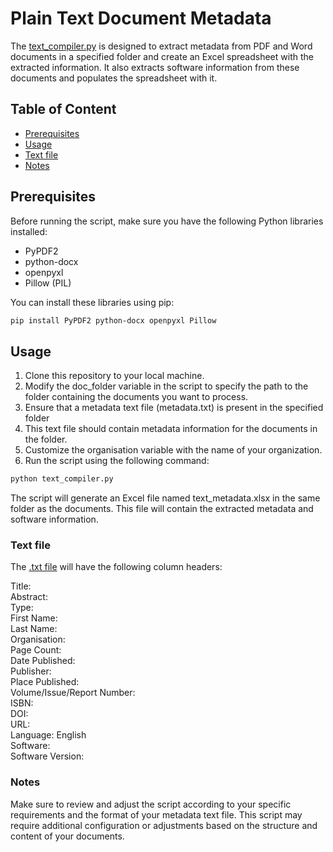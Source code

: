 # Plain Text Document Metadata

The [text_compiler.py](text_compiler.py) is designed to extract metadata from PDF and Word documents in a specified folder and create an Excel spreadsheet with the extracted information. It also extracts software information from these documents and populates the spreadsheet with it.

## Table of Content
- [Prerequisites](#prerequisites)
- [Usage](#usage)
- [Text file](#text-file)
- [Notes](#notes)

## Prerequisites

Before running the script, make sure you have the following Python libraries installed:

- PyPDF2
- python-docx
- openpyxl
- Pillow (PIL)

You can install these libraries using pip:

```bash
pip install PyPDF2 python-docx openpyxl Pillow
```
## Usage
1. Clone this repository to your local machine.
2. Modify the doc_folder variable in the script to specify the path to the folder containing the documents you want to process.
3. Ensure that a metadata text file (metadata.txt) is present in the specified folder
4. This text file should contain metadata information for the documents in the folder.
5. Customize the organisation variable with the name of your organization.
6. Run the script using the following command:
```bash
python text_compiler.py
```
The script will generate an Excel file named text_metadata.xlsx in the same folder as the documents.
This file will contain the extracted metadata and software information.

### Text file
The [.txt file](metadata.txt) will have the following column headers:<br>

Title:<br>
Abstract: <br>
Type:<br>
First Name:<br>
Last Name:<br>
Organisation:<br>
Page Count:<br>
Date Published:<br>
Publisher:<br>
Place Published:<br>
Volume/Issue/Report Number:<br>
ISBN:<br>
DOI:<br>
URL:<br>
Language: English<br>
Software:<br>
Software Version:<br>


### Notes
Make sure to review and adjust the script according to your specific requirements and the format of your metadata text file.
This script may require additional configuration or adjustments based on the structure and content of your documents.

